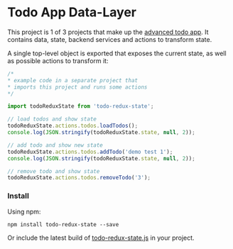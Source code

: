 # Todo App Data-Layer

This project is 1 of 3 projects that make up the [advanced todo app](https://github.com/thinkloop/todo-app). It contains data, state, backend services and actions to transform state.

A single top-level object is exported that exposes the current state, as well as possible actions to transform it:

```javascript
/* 
* example code in a separate project that 
* imports this project and runs some actions
*/

import todoReduxState from 'todo-redux-state';

// load todos and show state
todoReduxState.actions.todos.loadTodos();
console.log(JSON.stringify(todoReduxState.state, null, 2));

// add todo and show new state
todoReduxState.actions.todos.addTodo('demo test 1');
console.log(JSON.stringify(todoReduxState.state, null, 2));

// remove todo and show state
todoReduxState.actions.todos.removeTodo('3');

```

### Install
Using npm:

```
npm install todo-redux-state --save
```

Or include the latest build of [todo-redux-state.js](build/todo-redux-state.js) in your project.

